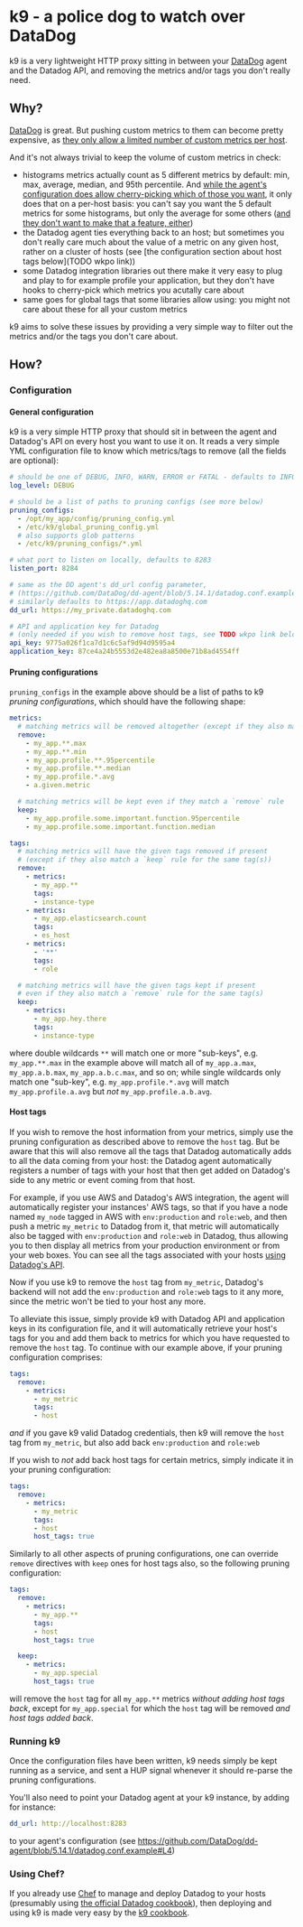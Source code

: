 # k9 - a police dog to watch over DataDog

k9 is a very lightweight HTTP proxy sitting in between your [DataDog](https://www.datadoghq.com/) agent and the Datadog API, and removing the metrics and/or tags you don't really need.

## Why?

[DataDog](https://www.datadoghq.com/) is great. But pushing custom metrics to them can become pretty expensive, as [they only allow a limited number of custom metrics per host](https://help.datadoghq.com/hc/en-us/articles/204271775-What-is-a-custom-metric-and-what-is-the-limit-on-the-number-of-custom-metrics-I-can-have-).

And it's not always trivial to keep the volume of custom metrics in check:
* histograms metrics actually count as 5 different metrics by default: min, max, average, median, and 95th percentile. And [while the agent's configuration does allow cherry-picking which of those you want](https://github.com/DataDog/dd-agent/blob/5.14.1/datadog.conf.example#L103-L104), it only does that on a per-host basis: you can't say you want the 5 default metrics for some histograms, but only the average for some others ([and they don't want to make that a feature, either](https://github.com/DataDog/dd-agent/pull/3238))
* the Datadog agent ties everything back to an host; but sometimes you don't really care much about the value of a metric on any given host, rather on a cluster of hosts (see [the configuration section about host tags below](TODO wkpo link))
* some Datadog integration libraries out there make it very easy to plug and play to for example profile your application, but they don't have hooks to cherry-pick which metrics you acutally care about
* same goes for global tags that some libraries allow using: you might not care about these for all your custom metrics

k9 aims to solve these issues by providing a very simple way to filter out the metrics and/or the tags you don't care about.

## How?

### Configuration

#### General configuration

k9 is a very simple HTTP proxy that should sit in between the agent and Datadog's API on every host you want to use it on. It reads a very simple YML configuration file to know which metrics/tags to remove (all the fields are optional):

```yml
# should be one of DEBUG, INFO, WARN, ERROR or FATAL - defaults to INFO if not present
log_level: DEBUG

# should be a list of paths to pruning configs (see more below)
pruning_configs:
  - /opt/my_app/config/pruning_config.yml
  - /etc/k9/global_pruning_config.yml
  # also supports glob patterns
  - /etc/k9/pruning_configs/*.yml

# what port to listen on locally, defaults to 8283
listen_port: 8284

# same as the DD agent's dd_url config parameter,
# (https://github.com/DataDog/dd-agent/blob/5.14.1/datadog.conf.example#L4)
# similarly defaults to https://app.datadoghq.com
dd_url: https://my_private.datadoghq.com

# API and application key for Datadog
# (only needed if you wish to remove host tags, see TODO wkpo link below)
api_key: 9775a026f1ca7d1c6c5af9d94d9595a4
application_key: 87ce4a24b5553d2e482ea8a8500e71b8ad4554ff
```

#### Pruning configurations

`pruning_configs` in the example above should be a list of paths to k9 _pruning configurations_, which should have the following shape:

```yml
metrics:
  # matching metrics will be removed altogether (except if they also match a `keep` rule)
  remove:
    - my_app.**.max
    - my_app.**.min
    - my_app.profile.**.95percentile
    - my_app.profile.**.median
    - my_app.profile.*.avg
    - a.given.metric

  # matching metrics will be kept even if they match a `remove` rule
  keep:
    - my_app.profile.some.important.function.95percentile
    - my_app.profile.some.important.function.median

tags:
  # matching metrics will have the given tags removed if present
  # (except if they also match a `keep` rule for the same tag(s))
  remove:
    - metrics:
      - my_app.**
      tags:
      - instance-type
    - metrics:
      - my_app.elasticsearch.count
      tags:
      - es_host
    - metrics:
      - '**'
      tags:
      - role

  # matching metrics will have the given tags kept if present
  # even if they also match a `remove` rule for the same tag(s)
  keep:
    - metrics:
      - my_app.hey.there
      tags:
      - instance-type

```

where double wildcards `**` will match one or more "sub-keys", e.g. `my_app.**.max` in the example above will match all of `my_app.a.max`, `my_app.a.b.max`, `my_app.a.b.c.max`, and so on; while single wildcards only match one "sub-key", e.g. `my_app.profile.*.avg` will match `my_app.profile.a.avg` but _not_ `my_app.profile.a.b.avg`.

#### Host tags

If you wish to remove the host information from your metrics, simply use the pruning configuration as described above to remove the `host` tag. But be aware that this will also remove all the tags that Datadog automatically adds to all the data coming from your host: the Datadog agent automatically registers a number of tags with your host that then get added on Datadog's side to any metric or event coming from that host.

For example, if you use AWS and Datadog's AWS integration, the agent will automatically register your instances' AWS tags, so that if you have a node named `my_node` tagged in AWS with `env:production` and `role:web`, and then push a metric `my_metric` to Datadog from it, that metric will automatically also be tagged with `env:production` and `role:web` in Datadog, thus allowing you to then display all metrics from your production environment or from your web boxes. You can see all the tags associated with your hosts [using Datadog's API](https://docs.datadoghq.com/api/?lang=console#tags-get-host).

Now if you use k9 to remove the `host` tag from `my_metric`, Datadog's backend will not add the `env:production` and `role:web` tags to it any more, since the metric won't be tied to your host any more.

To alleviate this issue, simply provide k9 with Datadog API and application keys in its configuration file, and it will automatically retrieve your host's tags for you and add them back to metrics for which you have requested to remove the `host` tag. To continue with our example above, if your pruning configuration comprises:

```yml
tags:
  remove:
    - metrics:
      - my_metric
      tags:
      - host
```
_and_ if you gave k9 valid Datadog credentials, then k9 will remove the `host` tag from `my_metric`, but also add back `env:production` and `role:web`

If you wish to _not_ add back host tags for certain metrics, simply indicate it in your pruning configuration:

```yml
tags:
  remove:
    - metrics:
      - my_metric
      tags:
      - host
      host_tags: true
```

Similarly to all other aspects of pruning configurations, one can override `remove` directives with `keep` ones for host tags also, so the following pruning configuration:

```yml
tags:
  remove:
    - metrics:
      - my_app.**
      tags:
      - host
      host_tags: true

  keep:
    - metrics:
      - my_app.special
      host_tags: true
```
will remove the `host` tag for all `my_app.**` metrics _without adding host tags back_, except for `my_app.special` for which the `host` tag will be removed _and host tags added back_.

### Running k9

Once the configuration files have been written, k9 needs simply be kept running as a service, and sent a HUP signal whenever it should re-parse the pruning configurations.

You'll also need to point your Datadog agent at your k9 instance, by adding for instance:
```yml
dd_url: http://localhost:8283
```
to your agent's configuration (see https://github.com/DataDog/dd-agent/blob/5.14.1/datadog.conf.example#L4)

### Using Chef?

If you already use [Chef](https://www.chef.io/) to manage and deploy Datadog to your hosts (presumably using [the official Datadog cookbook](https://github.com/DataDog/chef-datadog)), then deploying and using k9 is made very easy by the [k9 cookbook](https://github.com/wk8/cookbook-k9).
